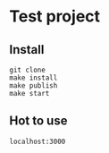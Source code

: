 # Test project
## Install
`git clone`  
`make install`  
`make publish`  
`make start`  

## Hot to use
`localhost:3000`